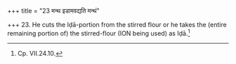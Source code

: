 +++
title = "23 मन्थ इडामवद्यति मन्थं"

+++
23. He cuts the Iḍā-portion from the stirred flour or he takes the (entire remaining portion of) the stirred-flour (ION being used) as Iḍā.[^1]  


[^1]: Cp. VII.24.10.  
